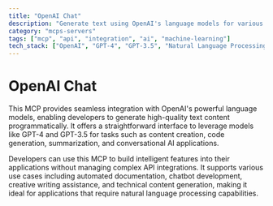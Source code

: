```yaml
---
title: "OpenAI Chat"
description: "Generate text using OpenAI's language models for various applications and use cases."
category: "mcps-servers"
tags: ["mcp", "api", "integration", "ai", "machine-learning"]
tech_stack: ["OpenAI", "GPT-4", "GPT-3.5", "Natural Language Processing", "AI Text Generation"]
---
```


# OpenAI Chat

This MCP provides seamless integration with OpenAI's powerful language models, enabling developers to generate high-quality text content programmatically. It offers a straightforward interface to leverage models like GPT-4 and GPT-3.5 for tasks such as content creation, code generation, summarization, and conversational AI applications.

Developers can use this MCP to build intelligent features into their applications without managing complex API integrations. It supports various use cases including automated documentation, chatbot development, creative writing assistance, and technical content generation, making it ideal for applications that require natural language processing capabilities.
